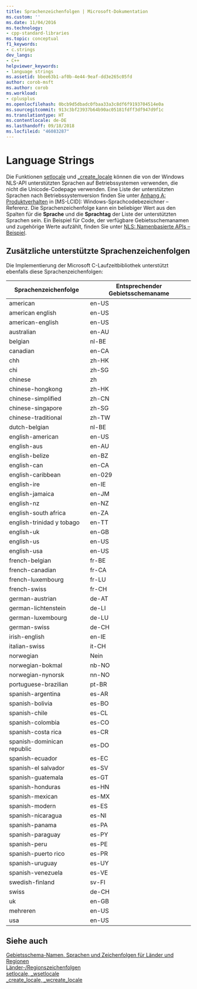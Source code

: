 ```yaml
---
title: Sprachenzeichenfolgen | Microsoft-Dokumentation
ms.custom: ''
ms.date: 11/04/2016
ms.technology:
- cpp-standard-libraries
ms.topic: conceptual
f1_keywords:
- c.strings
dev_langs:
- C++
helpviewer_keywords:
- language strings
ms.assetid: bbee63b1-af0b-4e44-9eaf-dd3e265c05fd
author: corob-msft
ms.author: corob
ms.workload:
- cplusplus
ms.openlocfilehash: 0bcb9d5dbadc0fbaa33a3c8df6f9193704514e0a
ms.sourcegitcommit: 913c3bf23937b64b90ac05181fdff3df947d9f1c
ms.translationtype: HT
ms.contentlocale: de-DE
ms.lasthandoff: 09/18/2018
ms.locfileid: "46083287"
---
```

# <a name="language-strings"></a>Language Strings

Die Funktionen [setlocale](../c-runtime-library/reference/setlocale-wsetlocale.md) und [_create_locale](../c-runtime-library/reference/create-locale-wcreate-locale.md) können die von der Windows NLS-API unterstützten Sprachen auf Betriebssystemen verwenden, die nicht die Unicode-Codepage verwenden. Eine Liste der unterstützten Sprachen nach Betriebssystemversion finden Sie unter [Anhang A: Produktverhalten](https://msdn.microsoft.com/library/cc233982.aspx) in [MS-LCID]: Windows-Sprachcodebezeichner – Referenz. Die Sprachenzeichenfolge kann ein beliebiger Wert aus den Spalten für die **Sprache** und die **Sprachtag** der Liste der unterstützten Sprachen sein. Ein Beispiel für Code, der verfügbare Gebietsschemanamen und zugehörige Werte aufzählt, finden Sie unter [NLS: Namenbasierte APIs – Beispiel](/windows/desktop/intl/nls--name-based-apis-sample).

## <a name="additional-supported-language-strings"></a>Zusätzliche unterstützte Sprachenzeichenfolgen

Die Implementierung der Microsoft C-Laufzeitbibliothek unterstützt ebenfalls diese Sprachenzeichenfolgen:

|Sprachenzeichenfolge|Entsprechender Gebietsschemaname|
|---------------------|----------------------------|
|american|en-US|
|american english|en-US|
|american-english|en-US|
|australian|en-AU|
|belgian|nl-BE|
|canadian|en-CA|
|chh|zh-HK|
|chi|zh-SG|
|chinese|zh|
|chinese-hongkong|zh-HK|
|chinese-simplified|zh-CN|
|chinese-singapore|zh-SG|
|chinese-traditional|zh-TW|
|dutch-belgian|nl-BE|
|english-american|en-US|
|english-aus|en-AU|
|english-belize|en-BZ|
|english-can|en-CA|
|english-caribbean|en-029|
|english-ire|en-IE|
|english-jamaica|en-JM|
|english-nz|en-NZ|
|english-south africa|en-ZA|
|english-trinidad y tobago|en-TT|
|english-uk|en-GB|
|english-us|en-US|
|english-usa|en-US|
|french-belgian|fr-BE|
|french-canadian|fr-CA|
|french-luxembourg|fr-LU|
|french-swiss|fr-CH|
|german-austrian|de-AT|
|german-lichtenstein|de-LI|
|german-luxembourg|de-LU|
|german-swiss|de-CH|
|irish-english|en-IE|
|italian-swiss|it-CH|
|norwegian|Nein|
|norwegian-bokmal|nb-NO|
|norwegian-nynorsk|nn-NO|
|portuguese-brazilian|pt-BR|
|spanish-argentina|es-AR|
|spanish-bolivia|es-BO|
|spanish-chile|es-CL|
|spanish-colombia|es-CO|
|spanish-costa rica|es-CR|
|spanish-dominican republic|es-DO|
|spanish-ecuador|es-EC|
|spanish-el salvador|es-SV|
|spanish-guatemala|es-GT|
|spanish-honduras|es-HN|
|spanish-mexican|es-MX|
|spanish-modern|es-ES|
|spanish-nicaragua|es-NI|
|spanish-panama|es-PA|
|spanish-paraguay|es-PY|
|spanish-peru|es-PE|
|spanish-puerto rico|es-PR|
|spanish-uruguay|es-UY|
|spanish-venezuela|es-VE|
|swedish-finland|sv-FI|
|swiss|de-CH|
|uk|en-GB|
|mehreren|en-US|
|usa|en-US|

## <a name="see-also"></a>Siehe auch

[Gebietsschema-Namen, Sprachen und Zeichenfolgen für Länder und Regionen](../c-runtime-library/locale-names-languages-and-country-region-strings.md)<br/>
[Länder-/Regionszeichenfolgen](../c-runtime-library/country-region-strings.md)<br/>
[setlocale, _wsetlocale](../c-runtime-library/reference/setlocale-wsetlocale.md)<br/>
[_create_locale, _wcreate_locale](../c-runtime-library/reference/create-locale-wcreate-locale.md)
